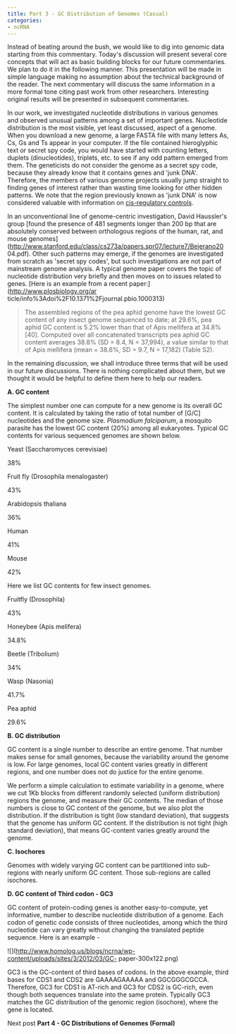 ```yaml
---
title: Part 3 - GC Distribution of Genomes (Casual)
categories:
- ncRNA
---
```

Instead of beating around the bush, we would like to dig into genomic data
starting from this commentary. Today's discussion will present several core
concepts that will act as basic building blocks for our future commentaries.
We plan to do it in the following manner. This presentation will be made in
simple language making no assumption about the technical background of the
reader. The next commentary will discuss the same information in a more formal
tone citing past work from other researchers. Interesting original results
will be presented in subsequent commentaries.
<!--more-->

In our work, we investigated nucleotide distributions in various genomes and
observed unusual patterns among a set of important genes. Nucleotide
distribution is the most visible, yet least discussed, aspect of a genome.
When you download a new genome, a large FASTA file with many letters As, Cs,
Gs and Ts appear in your computer. If the file contained hieroglyphic text or
secret spy code, you would have started with counting letters, duplets
(dinucleotides), triplets, etc. to see if any odd pattern emerged from them.
The geneticists do not consider the genome as a secret spy code, because they
already know that it contains genes and 'junk DNA'. Therefore, the members of
various genome projects usually jump straight to finding genes of interest
rather than wasting time looking for other hidden patterns. We note that the
region previously known as 'junk DNA' is now considered valuable with
information on [cis-regulatory controls](http://sugp.caltech.edu/endomes/).

In an unconventional line of genome-centric investigation, David Haussler's
group [found the presence of 481 segments longer than 200 bp that are
absolutely conserved between orthologous regions of the human, rat, and mouse 
genomes](http://www.stanford.edu/class/cs273a/papers.spr07/lecture7/Bejerano20
04.pdf). Other such patterns may emerge, if the genomes are investigated from
scratch as 'secret spy codes', but such investigations are not part of
mainstream genome analysis. A typical genome paper covers the topic of
nucleotide distribution very briefly and then moves on to issues related to
genes. [Here is an example from a recent paper:](http://www.plosbiology.org/ar
ticle/info%3Adoi%2F10.1371%2Fjournal.pbio.1000313)

> The assembled regions of the pea aphid genome have the lowest GC content of
any insect genome sequenced to date; at 29.6%, pea aphid GC content is 5.2%
lower than that of Apis mellifera at 34.8% [40]. Computed over all
concatenated transcripts pea aphid GC content averages 38.8% (SD = 8.4, N =
37,994), a value similar to that of Apis mellifera (mean = 38.6%, SD = 9.7, N
= 17,182) (Table S2).

In the remaining discussion, we shall introduce three terms that will be used
in our future discussions. There is nothing complicated about them, but we
thought it would be helpful to define them here to help our readers.

**A. GC content**

The simplest number one can compute for a new genome is its overall GC
content. It is calculated by taking the ratio of total number of [G/C]
nucleotides and the genome size. _Plasmodium falciparum_, a mosquito parasite
has the lowest GC content (20%) among all eukaryotes. Typical GC contents for
various sequenced genomes are shown below.

Yeast (Saccharomyces cerevisiae)

38%

Fruit fly (Drosophila menalogaster)

43%

Arabidopsis thaliana

36%

Human

41%

Mouse

42%

Here we list GC contents for few insect genomes.

Fruitfly (Drosophila)

43%

Honeybee (Apis melifera)

34.8%

Beetle (Tribolium)

34%

Wasp (Nasonia)

41.7%

Pea aphid

29.6%

**B. GC distribution**

GC content is a single number to describe an entire genome. That number makes
sense for small genomes, because the variability around the genome is low. For
large genomes, local GC content varies greatly in different regions, and one
number does not do justice for the entire genome.

We perform a simple calculation to estimate variability in a genome, where we
cut 1Kb blocks from different randomly selected (uniform distribution) regions
the genome, and measure their GC contents. The median of those numbers is
close to GC content of the genome, but we also plot the distribution. If the
distribution is tight (low standard deviation), that suggests that the genome
has uniform GC content. If the distribution is not tight (high standard
deviation), that means GC-content varies greatly around the genome.

**C. Isochores**

Genomes with widely varying GC content can be partitioned into sub-regions
with nearly uniform GC content. Those sub-regions are called isochores.

**D. GC content of Third codon - GC3**

GC content of protein-coding genes is another easy-to-compute, yet
informative, number to describe nucleotide distribution of a genome. Each
codon of genetic code consists of three nucleotides, among which the third
nucleotide can vary greatly without changing the translated peptide sequence.
Here is an example -

![](http://www.homolog.us/blogs/ncrna/wp-content/uploads/sites/3/2012/03/GC-
paper-300x122.png)

GC3 is the GC-content of third bases of codons. In the above example, third
bases for CDS1 and CDS2 are GAAAAGAAAAA and GGCGGGCGCCA. Therefore, GC3 for
CDS1 is AT-rich and GC3 for CDS2 is GC-rich, even though both sequences
translate into the same protein. Typically GC3 matches the GC distribution of
the genomic region (isochore), where the gene is located.

Next post **Part 4 - GC Distributions of Genomes (Formal)**

